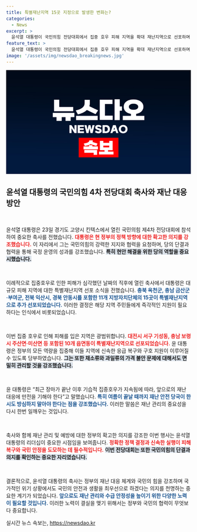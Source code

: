 ```yaml
---
title: 특별재난지역 15곳 지정으로 발생한 변화는?
categories:
  - News
excerpt: >
  윤석열 대통령이 국민의힘 전당대회에서 집중 호우 피해 지역을 확대 재난지역으로 선포하며, 신속한 구호 지원과 채소류 가격 안정화를 강조했습니다. 극심한 날씨에 대비하라는 경고도 잊지 않았습니다.
feature_text: >
  윤석열 대통령이 국민의힘 전당대회에서 집중 호우 피해 지역을 확대 재난지역으로 선포하며, 신속한 구호 지원과 채소류 가격 안정화를 강조했습니다. 극심한 날씨에 대비하라는 경고도 잊지 않았습니다.
image: '/assets/img/newsdao_breakingnews.jpg'
---
```


<p><img src="/assets/img/newsdao_breakingnews.jpg" alt="firstkoreanews 속보" /></p>

<h2 data-ke-size="size26">윤석열 대통령의 국민의힘 4차 전당대회 축사와 재난 대응 방안</h2>

<p data-ke-size="size16">&nbsp;</p>

<p>윤석열 대통령은 23일 경기도 고양시 킨텍스에서 열린 국민의힘 제4차 전당대회에 참석하여 중요한 축사를 전했습니다. <b><span style="color: #ee2323;">대통령은 현 정부의 정책 방향에 대한 확고한 의지를 강조했습니다.</span></b> 이 자리에서 그는 국민의힘의 강력한 지지와 협력을 요청하며, 당의 단결과 협력을 통해 국정 운영의 성과를 강조했습니다. <b><span style="background-color: #21538527;">특히 현안 해결을 위한 당의 역할을 중요시했습니다.</span></b> </p>

<p data-ke-size="size16">&nbsp;</p>

<p>이례적으로 집중호우로 인한 피해가 심각했던 날짜의 직후에 열린 축사에서 대통령은 대규모 피해 지역에 대한 특별재난지역 선포 소식을 전했습니다. <b><span style="color: #1a5490;">충북 옥천군, 충남 금산군·부여군, 전북 익산시, 경북 안동시를 포함한 11개 지방자치단체의 15곳이 특별재난지역으로 추가 선포되었습니다.</span></b> 이러한 결정은 해당 지역 주민들에게 즉각적인 지원이 필요하다는 인식에서 비롯되었습니다.</p>

<p data-ke-size="size16">&nbsp;</p>

<p>이번 집중 호우로 인해 피해를 입은 지역은 광범위합니다. <b><span style="color: #ee2323;">대전시 서구 기성동, 충남 보령시 주산면·미산면 등 포함된 10개 읍면동이 특별재난지역으로 선포되었습니다.</span></b> 윤 대통령은 정부의 모든 역량을 집중해 이들 지역에 신속한 응급 복구와 구호 지원이 이루어질 수 있도록 당부하였습니다. <b><span style="background-color: #21538527;">그는 또한 채소류와 과일류의 가격 불안 문제에 대해서도 면밀히 관리할 것을 강조했습니다.</span></b></p>

<p data-ke-size="size16">&nbsp;</p>

<p>윤 대통령은 “최근 장마가 끝난 이후 기습적 집중호우가 지속됨에 따라, 앞으로의 재난 대응에 만전을 기해야 한다”고 말했습니다. <b><span style="color: #1a5490;">특히 여름이 끝날 때까지 재난 안전 당국이 한시도 방심하지 말아야 한다는 점을 강조했습니다.</span></b> 이러한 말씀은 재난 관리의 중요성을 다시 한번 일깨우는 것입니다. </p>

<p data-ke-size="size16">&nbsp;</p>

<p>축사와 함께 재난 관리 및 예방에 대한 정부의 확고한 의지를 강조한 이번 행사는 윤석열 대통령의 리더십이 중요한 시점임을 보여줍니다. <b><span style="color: #ee2323;">정확한 정책 결정과 신속한 실행이 피해 복구와 국민 안정을 도모하는 데 필수적입니다.</span></b> <b><span style="background-color: #21538527;">이번 전당대회는 또한 국민의힘의 단결과 의지를 확인하는 중요한 자리였습니다.</span></b></p>

<p data-ke-size="size16">&nbsp;</p>

<p>결론적으로, 윤석열 대통령의 축사는 정부의 재난 대응 체계와 국민의 힘을 강조하며 국가적인 위기 상황에서도 국민의 안전과 생활을 최우선으로 하겠다는 의지를 천명하는 중요한 계기가 되었습니다. <b><span style="color: #1a5490;">앞으로도 재난 관리와 수급 안정성을 높이기 위한 다양한 노력이 필요할 것입니다.</span></b> 이러한 노력이 결실을 맺기 위해서는 정부와 국민의 협력이 무엇보다 중요합니다.</p>
실시간 뉴스 속보는, <a href="https://newsdao.kr" rel="dofollow">https://newsdao.kr</a>


